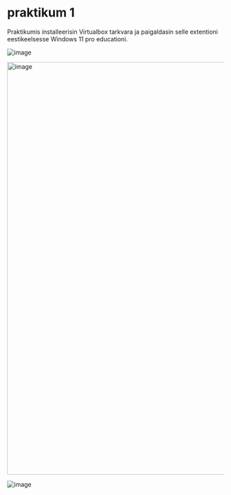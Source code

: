 # praktikum 1
Praktikumis installeerisin Virtualbox tarkvara ja paigaldasin selle extentioni eestikeelsesse Windows 11 pro educationi.

![image](https://github.com/aleksiua/opsys2023/assets/145049882/1d8d00b5-cbb6-47bb-b98e-15f654f19d7a)

<img width="959" alt="image" src="https://github.com/aleksiua/opsys2023/assets/145049882/d6966bca-a9e2-442c-914f-0f109340d3e7">

![image](https://github.com/aleksiua/opsys2023/assets/145049882/5c737d9f-edec-42b9-9f9e-6c8f8b92c174)
